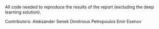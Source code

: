 All code needed to reproduce the results of the report (excluding the deep learning solution).

Contributors:
Aleksander Senek
Dimitrious Petropoulos
Emir Esenov 
